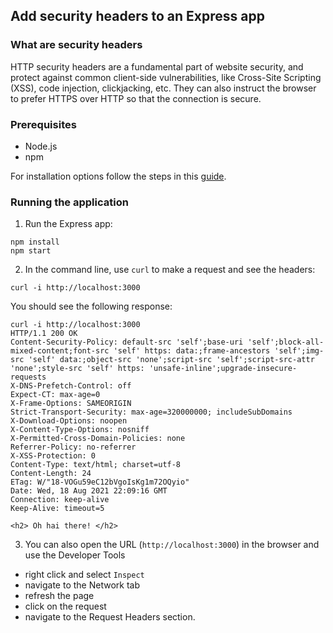 ## Add security headers to an Express app

### What are security headers

HTTP security headers are a fundamental part of website security, and protect against common client-side vulnerabilities, like Cross-Site Scripting (XSS), code injection, clickjacking, etc. 
They can also instruct the browser to prefer HTTPS over HTTP so that the connection is secure. 

### Prerequisites

- Node.js
- npm

For installation options follow the steps in this [guide](https://docs.npmjs.com/downloading-and-installing-node-js-and-npm). 

### Running the application

1. Run the Express app: 
```
npm install
npm start
```

2. In the command line, use `curl` to make a request and see the headers: 

```
curl -i http://localhost:3000
```

You should see the following response:

```
curl -i http://localhost:3000
HTTP/1.1 200 OK
Content-Security-Policy: default-src 'self';base-uri 'self';block-all-mixed-content;font-src 'self' https: data:;frame-ancestors 'self';img-src 'self' data:;object-src 'none';script-src 'self';script-src-attr 'none';style-src 'self' https: 'unsafe-inline';upgrade-insecure-requests
X-DNS-Prefetch-Control: off
Expect-CT: max-age=0
X-Frame-Options: SAMEORIGIN
Strict-Transport-Security: max-age=320000000; includeSubDomains
X-Download-Options: noopen
X-Content-Type-Options: nosniff
X-Permitted-Cross-Domain-Policies: none
Referrer-Policy: no-referrer
X-XSS-Protection: 0
Content-Type: text/html; charset=utf-8
Content-Length: 24
ETag: W/"18-VOGu59eC12bVgoIsKg1m72OQyio"
Date: Wed, 18 Aug 2021 22:09:16 GMT
Connection: keep-alive
Keep-Alive: timeout=5

<h2> Oh hai there! </h2>
```

3. You can also open the URL (`http://localhost:3000`) in the browser and use the Developer Tools
- right click and select `Inspect`
- navigate to the Network tab
- refresh the page
- click on the request
- navigate to the Request Headers section.
